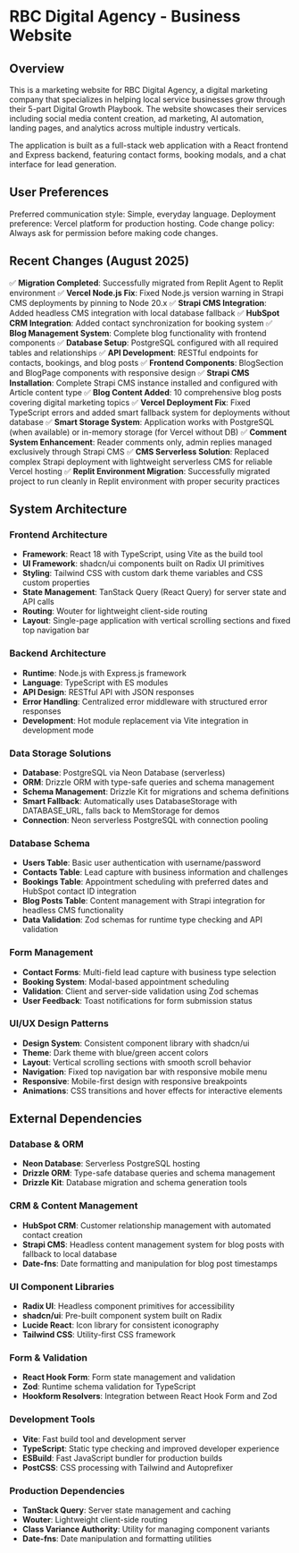 # RBC Digital Agency - Business Website

## Overview

This is a marketing website for RBC Digital Agency, a digital marketing company that specializes in helping local service businesses grow through their 5-part Digital Growth Playbook. The website showcases their services including social media content creation, ad marketing, AI automation, landing pages, and analytics across multiple industry verticals.

The application is built as a full-stack web application with a React frontend and Express backend, featuring contact forms, booking modals, and a chat interface for lead generation.

## User Preferences

Preferred communication style: Simple, everyday language.
Deployment preference: Vercel platform for production hosting.
Code change policy: Always ask for permission before making code changes.

## Recent Changes (August 2025)

✅ **Migration Completed**: Successfully migrated from Replit Agent to Replit environment
✅ **Vercel Node.js Fix**: Fixed Node.js version warning in Strapi CMS deployments by pinning to Node 20.x
✅ **Strapi CMS Integration**: Added headless CMS integration with local database fallback
✅ **HubSpot CRM Integration**: Added contact synchronization for booking system
✅ **Blog Management System**: Complete blog functionality with frontend components
✅ **Database Setup**: PostgreSQL configured with all required tables and relationships
✅ **API Development**: RESTful endpoints for contacts, bookings, and blog posts
✅ **Frontend Components**: BlogSection and BlogPage components with responsive design
✅ **Strapi CMS Installation**: Complete Strapi CMS instance installed and configured with Article content type
✅ **Blog Content Added**: 10 comprehensive blog posts covering digital marketing topics
✅ **Vercel Deployment Fix**: Fixed TypeScript errors and added smart fallback system for deployments without database
✅ **Smart Storage System**: Application works with PostgreSQL (when available) or in-memory storage (for Vercel without DB)
✅ **Comment System Enhancement**: Reader comments only, admin replies managed exclusively through Strapi CMS
✅ **CMS Serverless Solution**: Replaced complex Strapi deployment with lightweight serverless CMS for reliable Vercel hosting
✅ **Replit Environment Migration**: Successfully migrated project to run cleanly in Replit environment with proper security practices

## System Architecture

### Frontend Architecture
- **Framework**: React 18 with TypeScript, using Vite as the build tool
- **UI Framework**: shadcn/ui components built on Radix UI primitives
- **Styling**: Tailwind CSS with custom dark theme variables and CSS custom properties
- **State Management**: TanStack Query (React Query) for server state and API calls
- **Routing**: Wouter for lightweight client-side routing
- **Layout**: Single-page application with vertical scrolling sections and fixed top navigation bar

### Backend Architecture
- **Runtime**: Node.js with Express.js framework
- **Language**: TypeScript with ES modules
- **API Design**: RESTful API with JSON responses
- **Error Handling**: Centralized error middleware with structured error responses
- **Development**: Hot module replacement via Vite integration in development mode

### Data Storage Solutions
- **Database**: PostgreSQL via Neon Database (serverless)
- **ORM**: Drizzle ORM with type-safe queries and schema management
- **Schema Management**: Drizzle Kit for migrations and schema definitions
- **Smart Fallback**: Automatically uses DatabaseStorage with DATABASE_URL, falls back to MemStorage for demos
- **Connection**: Neon serverless PostgreSQL with connection pooling

### Database Schema
- **Users Table**: Basic user authentication with username/password
- **Contacts Table**: Lead capture with business information and challenges
- **Bookings Table**: Appointment scheduling with preferred dates and HubSpot contact ID integration
- **Blog Posts Table**: Content management with Strapi integration for headless CMS functionality
- **Data Validation**: Zod schemas for runtime type checking and API validation

### Form Management
- **Contact Forms**: Multi-field lead capture with business type selection
- **Booking System**: Modal-based appointment scheduling
- **Validation**: Client and server-side validation using Zod schemas
- **User Feedback**: Toast notifications for form submission status

### UI/UX Design Patterns
- **Design System**: Consistent component library with shadcn/ui
- **Theme**: Dark theme with blue/green accent colors
- **Layout**: Vertical scrolling sections with smooth scroll behavior
- **Navigation**: Fixed top navigation bar with responsive mobile menu
- **Responsive**: Mobile-first design with responsive breakpoints
- **Animations**: CSS transitions and hover effects for interactive elements

## External Dependencies

### Database & ORM
- **Neon Database**: Serverless PostgreSQL hosting
- **Drizzle ORM**: Type-safe database queries and schema management
- **Drizzle Kit**: Database migration and schema generation tools

### CRM & Content Management
- **HubSpot CRM**: Customer relationship management with automated contact creation
- **Strapi CMS**: Headless content management system for blog posts with fallback to local database
- **Date-fns**: Date formatting and manipulation for blog post timestamps

### UI Component Libraries
- **Radix UI**: Headless component primitives for accessibility
- **shadcn/ui**: Pre-built component system built on Radix
- **Lucide React**: Icon library for consistent iconography
- **Tailwind CSS**: Utility-first CSS framework

### Form & Validation
- **React Hook Form**: Form state management and validation
- **Zod**: Runtime schema validation for TypeScript
- **Hookform Resolvers**: Integration between React Hook Form and Zod

### Development Tools
- **Vite**: Fast build tool and development server
- **TypeScript**: Static type checking and improved developer experience
- **ESBuild**: Fast JavaScript bundler for production builds
- **PostCSS**: CSS processing with Tailwind and Autoprefixer

### Production Dependencies
- **TanStack Query**: Server state management and caching
- **Wouter**: Lightweight client-side routing
- **Class Variance Authority**: Utility for managing component variants
- **Date-fns**: Date manipulation and formatting utilities